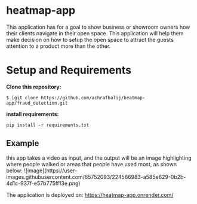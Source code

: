 <h1>heatmap-app</h1>
This application has for a goal to show business or showroom owners how their clients navigate in their open space. This application will help them make decision on how to setup the open space to attract the guests attention to a product more than the other.
<h1>Setup and Requirements</h1>

**Clone this repository:**
```
$ [git clone https://github.com/achrafbalij/heatmap-app/fraud_detection.git
```
**install requirements:**
```
pip install -r requirements.txt
```

<h2>Example</h2>
this app takes a video as input, and the output will be an image highlighting where people walked or areas that people have used most, as shown below:
![image](https://user-images.githubusercontent.com/65752093/224566983-a585e629-0b2b-4d1c-937f-e57b775ff13e.png)

The application is deployed on: https://heatmap-app.onrender.com/ 
